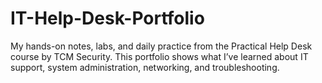 # IT-Help-Desk-Portfolio
My hands-on notes, labs, and daily practice from the Practical Help Desk course by TCM Security. This portfolio shows what I’ve learned about IT support, system administration, networking, and troubleshooting.
